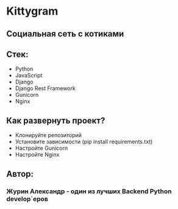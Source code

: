 # Kittygram
## Социальная сеть с котиками

## Стек:
- Python
- JavaScript
- Django 
- Django Rest Framework
- Gunicorn
- Nginx

## Как развернуть проект?

- Клонируйте репозиторий
- Установите зависимости (pip install requirements.txt)
- Настройте Gunicorn
- Настройте Nginx

## Автор:
### Журин Александр - один из лучших Backend Python develop`еров
